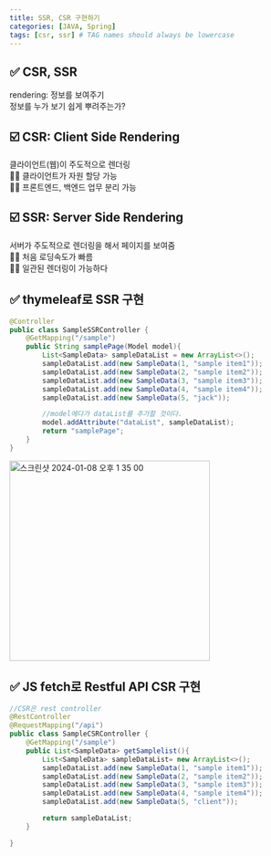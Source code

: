 ```yaml
---
title: SSR, CSR 구현하기
categories: [JAVA, Spring]
tags: [csr, ssr] # TAG names should always be lowercase
---
```


## ✅ CSR, SSR

rendering: 정보를 보여주기 <br>
정보를 누가 보기 쉽게 뿌려주는가?<br>

## ☑️ CSR: Client Side Rendering

클라이언트(웹)이 주도적으로 렌더링 <br>
👍🏻 클라이언트가 자원 할당 가능 <br>
👍🏻 프론트엔드, 백엔드 업무 분리 가능 <br>

## ☑️ SSR: Server Side Rendering

서버가 주도적으로 렌더링을 해서 페이지를 보여줌 <br>
👍🏻 처음 로딩속도가 빠름 <br>
👍🏻 일관된 렌더링이 가능하다 <br>

## ✅ thymeleaf로 SSR 구현

```java
@Controller
public class SampleSSRController {
    @GetMapping("/sample")
    public String samplePage(Model model){
        List<SampleData> sampleDataList = new ArrayList<>();
        sampleDataList.add(new SampleData(1, "sample item1"));
        sampleDataList.add(new SampleData(2, "sample item2"));
        sampleDataList.add(new SampleData(3, "sample item3"));
        sampleDataList.add(new SampleData(4, "sample item4"));
        sampleDataList.add(new SampleData(5, "jack"));

        //model에다가 dataList를 추가할 것이다.
        model.addAttribute("dataList", sampleDataList);
        return "samplePage";
    }
}

```

<img width="351" alt="스크린샷 2024-01-08 오후 1 35 00" src="https://github.com/soheeparklee/portfolioWebsite_dreamcoding/assets/97790983/0e3bb737-2384-454a-ba50-32df221890b5">

## ✅ JS fetch로 Restful API CSR 구현

```java
//CSR은 rest controller
@RestController
@RequestMapping("/api")
public class SampleCSRController {
    @GetMapping("/sample")
    public List<SampleData> getSamplelist(){
        List<SampleData> sampleDataList= new ArrayList<>();
        sampleDataList.add(new SampleData(1, "sample item1"));
        sampleDataList.add(new SampleData(2, "sample item2"));
        sampleDataList.add(new SampleData(3, "sample item3"));
        sampleDataList.add(new SampleData(4, "sample item4"));
        sampleDataList.add(new SampleData(5, "client"));

        return sampleDataList;
    }

}
```
